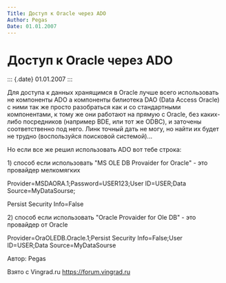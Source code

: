 ```yaml
---
Title: Доступ к Oracle через ADO
Author: Pegas
Date: 01.01.2007
---
```



Доступ к Oracle через ADO
=========================

::: {.date}
01.01.2007
:::

Для доступа к данных хранящимся в Oracle лучше всего использовать не
компоненты ADO а компоненты билиотека DAO (Data Access Oracle) с ними
так же просто разобраться как и со стандартными компонентами, к тому же
они работают на прямую с Oracle, без каких-либо посредников (например
BDE, или тот же ODBC), и заточены соответственно под него. Линк точный
дать не могу, но найти их будет не трудно (воспользуйся поисковой
системой)...

Но если все же решил использовать ADO вот тебе строка:

1\) способ если использовать \"MS OLE DB Provaider for Oracle\" - это
провайдер мелкомягких

Provider=MSDAORA.1;Password=USER123;User ID=USER;Data
Source=MyDataSourse;

Persist Security Info=False

2\) способ если использовать \"Oracle Provaider for Ole DB\" - это
провайдер от Oracle

Provider=OraOLEDB.Oracle.1;Persist Security Info=False;User ID=USER;Data
Source=MyDataSourse

Автор: Pegas

Взято с Vingrad.ru <https://forum.vingrad.ru>
